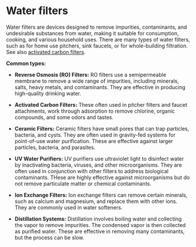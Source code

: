 # Water filters

Water filters are devices designed to remove impurities, contaminants, and undesirable substances from water, making it suitable for consumption, cooking, and various household uses. There are many types of water filters, such as for home use pitchers, sink faucets, or for whole-building filtration. See also [activated carbon filters](../activated-carbon-filters/).

**Common types:**

* **Reverse Osmosis (RO) Filters:** RO filters use a semipermeable membrane to remove a wide range of impurities, including minerals, salts, heavy metals, and contaminants. They are effective in producing high-quality drinking water.

* **Activated Carbon Filters:** These often used in pitcher filters and faucet attachments, work through adsorption to remove chlorine, organic compounds, and some odors and tastes.

* **Ceramic Filters:** Ceramic filters have small pores that can trap particles, bacteria, and cysts. They are often used in gravity-fed systems for point-of-use water purification. These are effective against larger particles, bacteria, and parasites.

* **UV Water Purifiers:** UV purifiers use ultraviolet light to disinfect water by inactivating bacteria, viruses, and other microorganisms. They are often used in conjunction with other filters to address biological contaminants. THese are highly effective against microorganisms but do not remove particulate matter or chemical contaminants.

* **Ion Exchange Filters:** Ion exchange filters can remove certain minerals, such as calcium and magnesium, and replace them with other ions. They are commonly used in water softeners.

* **Distillation Systems:** Distillation involves boiling water and collecting the vapor to remove impurities. The condensed vapor is then collected as purified water. These are effective in removing many contaminants, but the process can be slow.
